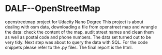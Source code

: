 # DALF--OpenStreetMap
openstreetmap project for Udacity Nano Degree
This project is about dealing with osm data, downloading a file from openstreet map and wrangle the data:
check the content of the map, audit street names and clean them as well as postal code and phone numbers. The data set turned out to be very tidy. Next step was about to query the data with SQL. For the code snippets please refer to the .py files. The final report is the html. 


